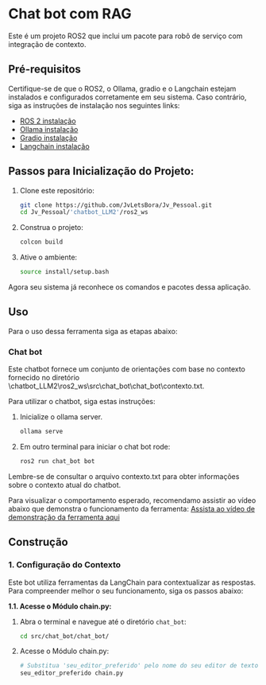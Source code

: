 # Chat bot com RAG
Este é um projeto ROS2 que inclui um pacote para robô de serviço com integração de contexto.
## Pré-requisitos
Certifique-se de que o ROS2, o Ollama, gradio e o Langchain estejam instalados e configurados corretamente em seu sistema. Caso contrário, siga as instruções de instalação nos seguintes links:
- [ROS 2 instalação](https://rmnicola.github.io/m8-ec-encontros/sprint1/encontro1/setup-ros)
- [Ollama instalação](https://ollama.ai)
- [Gradio instalação](https://www.gradio.app/guides/quickstart)
- [Langchain instalação](https://python.langchain.com/docs/get_started/installation)
## Passos para Inicialização do Projeto:
1. Clone este repositório:
   ```bash
   git clone https://github.com/JvLetsBora/Jv_Pessoal.git
   cd Jv_Pessoal/'chatbot_LLM2'/ros2_ws
2. Construa o projeto:
    ```bash
    colcon build
3. Ative o ambiente:
    ```bash
    source install/setup.bash
Agora seu sistema já reconhece os comandos e pacotes dessa aplicação.
## Uso
Para o uso dessa ferramenta siga as etapas abaixo:
### Chat bot
Este chatbot fornece um conjunto de orientações com base no contexto fornecido no diretório 
\chatbot_LLM2\ros2_ws\src\chat_bot\chat_bot\contexto.txt.

Para utilizar o chatbot, siga estas instruções:
1. Inicialize o ollama server.
    ```bash
    ollama serve

2. Em outro terminal para iniciar o chat bot rode:
    ```bash
    ros2 run chat_bot bot

Lembre-se de consultar o arquivo contexto.txt para obter informações sobre o contexto atual do chatbot.

Para visualizar o comportamento esperado, recomendamo assistir ao vídeo abaixo que demonstra o funcionamento da ferramenta:
[Assista ao vídeo de demonstração da ferramenta aqui](https://clipchamp.com/watch/FOVDab1psLs)

## Construção

### 1. Configuração do Contexto

Este bot utiliza ferramentas da LangChain para contextualizar as respostas. Para compreender melhor o seu funcionamento, siga os passos abaixo:

**1.1. Acesse o Módulo chain.py:**

1. Abra o terminal e navegue até o diretório `chat_bot`:
    ```bash
    cd src/chat_bot/chat_bot/

2. Acesse o Módulo chain.py:
    ```bash
    # Substitua 'seu_editor_preferido' pelo nome do seu editor de texto ou IDE
    seu_editor_preferido chain.py


